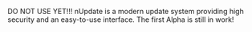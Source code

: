 DO NOT USE YET!!! nUpdate is a modern update system providing high security and an easy-to-use interface. The first Alpha is still in work!
